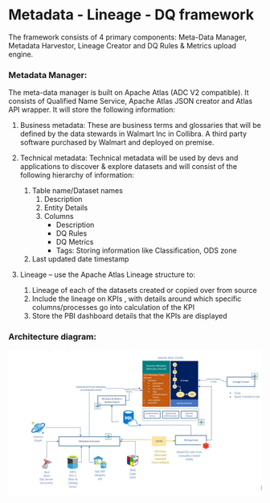 # Metadata - Lineage - DQ  framework
The framework consists of 4 primary components: Meta-Data Manager, Metadata Harvestor, Lineage Creator and DQ Rules & Metrics upload engine.

### Metadata Manager:
The meta-data manager is built on Apache Atlas (ADC V2 compatible). It consists of Qualified Name Service, Apache Atlas JSON creator and Atlas API wrapper. It will store the following information:
1.	Business metadata: These are business terms and glossaries that will be defined by the data stewards in Walmart Inc in Collibra. A third party software purchased by Walmart and deployed on premise.
2.	Technical metadata: Technical metadata will be used by devs and applications to discover & explore datasets and will consist of the following hierarchy of information:
    1. Table name/Dataset names
        1. Description
        2. Entity Details
        3. Columns
            - Description
            - DQ Rules
            - DQ Metrics
	        - Tags: Storing information like Classification, ODS zone
    2. Last updated date timestamp
    
3.	Lineage – use the Apache Atlas Lineage structure to:
    1.	Lineage of each of the datasets created or copied over from source
    2.	Include the lineage on KPIs , with details around which specific columns/processes go into calculation of the KPI
    3.	Store the PBI dashboard details that the KPIs are displayed
    
### Architecture diagram:

![Image of Architecture](https://github.com/devwag/metadata-samples/blob/master/images/GBS-ODS-MetaDataFramework.JPG)
